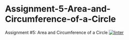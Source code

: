 # Assignment-5-Area-and-Circumference-of-a-Circle
Assignment #5: Area and Circumference of a Circle
 [![linter](https://github.com/Charlie-Dumpit-Jr/Assignment-5-Area-and-Circumference-of-a-Circle/workflows/linter/badge.svg)](https://github.com/marketplace/actions/super-linter)
